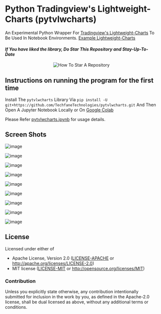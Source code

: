 # Python Tradingview's Lightweight-Charts (pytvlwcharts)
An Experimental Python Wrapper For [Tradingview's Lightweight-Charts](https://tradingview.github.io/lightweight-charts/) To Be Used In Notebook Environments. [Example Lightweight-Charts](https://codesandbox.io/examples/package/lightweight-charts) 

#### _If You have liked the library, Do Star This Repository and Stay-Up-To-Date_
<p align="center">
  <img src="https://user-images.githubusercontent.com/96371033/180197157-aabda812-828b-4cf7-97a6-a4b9bdd8b151.gif" alt="How To Star A Repository">
</p>

## Instructions on running the program for the first time
Install The `pytvlwcharts` Library Via `pip install -U git+https://github.com/TechfaneTechnologies/pytvlwcharts.git` And Then Open A Jupyter Notebook Locally or On [Google Colab](https://colab.research.google.com/)

Please Refer [pytvlwcharts.ipynb](https://github.com/TechfaneTechnologies/pytvlwcharts/blob/main/pytvlwcharts.ipynb) for usage details.

## Screen Shots
![image](https://user-images.githubusercontent.com/96371033/188294528-73ddaf9e-55b2-491e-bfba-2733a9361994.png)

![image](https://user-images.githubusercontent.com/96371033/188294553-ac8ec934-251e-4fe9-a30c-d40f63d5f9f6.png)

![image](https://user-images.githubusercontent.com/68828793/188259987-b5976ef1-5c83-4f2f-a937-c83c53fec791.png)

![image](https://user-images.githubusercontent.com/96371033/188273414-83a7ea6a-90ad-4f6a-90da-07c277abf2ff.png)

![image](https://user-images.githubusercontent.com/96371033/188295701-e48861e7-68d3-47ad-ad7a-f0f4f4f49e11.png)

![image](https://user-images.githubusercontent.com/96371033/188295727-98a79ce0-7d3a-4608-96cf-d4551aca3ef6.png)

![image](https://user-images.githubusercontent.com/96371033/188295706-dc566287-b651-4bf9-a37f-37682828259e.png)

![image](https://user-images.githubusercontent.com/96371033/188295711-3b29da01-65ba-45c4-a05e-b1d0fbe0eef8.png)

![image](https://user-images.githubusercontent.com/96371033/188297491-44960067-22ab-42cf-948b-51fcaf3310ef.png)

## License

Licensed under either of

- Apache License, Version 2.0 ([LICENSE-APACHE](LICENSE-APACHE) or http://apache.org/licenses/LICENSE-2.0)
- MIT license ([LICENSE-MIT](LICENSE-MIT) or http://opensource.org/licenses/MIT)

### Contribution

Unless you explicitly state otherwise, any contribution intentionally submitted
for inclusion in the work by you, as defined in the Apache-2.0 license, shall
be dual licensed as above, without any additional terms or conditions.
